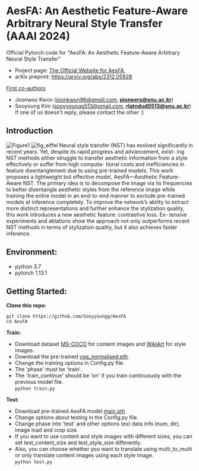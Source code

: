 # AesFA: An Aesthetic Feature-Aware Arbitrary Neural Style Transfer (AAAI 2024)
Official Pytorch code for "AesFA: An Aesthetic Feature-Aware Arbitrary Neural Style Transfer" <br/>

- Project page: [The Official Website for AesFA.](https://aesfa-nst.github.io/AesFA/)
- arXiv preprint: <https://arxiv.org/abs/2312.05928>

<u>First co-authors</u>
- Joonwoo Kwon (joonkwon96@gmail.com, **pioneers@snu.ac.kr**)<br/>
- Sooyoung Kim (sooyyoungg513@gmail.com, **rlatndud0513@snu.ac.kr**) <br/>
If one of us doesn't reply, please contact the other :)

## Introduction
![Figure1](https://github.com/Sooyyoungg/AesFA/assets/43199011/e9eca171-3bc6-49fc-9677-75020c2d596d)
![fig_eiffel](https://github.com/Sooyyoungg/AesFA/assets/43199011/d50e5142-1af3-4f3b-aeb7-2430c2aa7446)
Neural style transfer (NST) has evolved significantly in recent years. Yet, despite its rapid progress and advancement, exist- ing NST methods either struggle to transfer aesthetic information from a style effectively or suffer from high computa- tional costs and inefficiencies in feature disentanglement due to using pre-trained models. This work proposes a lightweight but effective model, AesFA—Aesthetic Feature-Aware NST. The primary idea is to decompose the image via its frequencies to better disentangle aesthetic styles from the reference image while training the entire model in an end-to-end manner to exclude pre-trained models at inference completely. To improve the network’s ability to extract more distinct representations and further enhance the stylization quality, this work introduces a new aesthetic feature: contrastive loss. Ex- tensive experiments and ablations show the approach not only outperforms recent NST methods in terms of stylization quality, but it also achieves faster inference.


## Environment:
- python 3.7
- pytorch 1.13.1

## Getting Started:
**Clone this repo:**
```
git clone https://github.com/Sooyyoungg/AesFA
cd AesFA
```

**Train:**
- Download dataset [MS-COCO](https://cocodataset.org/#download) for content images and [WikiArt](https://www.kaggle.com/c/painter-by-numbers) for style images.
- Download the pre-trained [vgg_normalised.pth](https://drive.google.com/file/d/12D1feMRBWDvi1_3jIbx8vgLJTR3EA0VV/view?usp=drive_link).
- Change the training options in Config.py file.
- The 'phase' must be 'train'.
- The 'train_continue' should be 'on' if you train continuously with the previous model file.     
```python train.py```

**Test:**
- Download pre-trained AesFA model [main.pth](https://drive.google.com/file/d/1Y3OutPAsmPmJcnZs07ZVbDFf6nn3RzxR/view?usp=drive_link)
- Change options about testing in the Config.py file.
- Change phase into 'test' and other options (ex) data info (num, dir), image load and crop size.
- If you want to use content and style images with different sizes, you can set test_content_size and test_style_size differently.
- Also, you can choose whether you want to translate using multi_to_multi or only translate content images using each style image.        
```python test.py```

